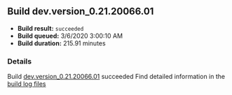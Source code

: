 ## Build dev.version_0.21.20066.01
- **Build result:** `succeeded`
- **Build queued:** 3/6/2020 3:00:10 AM
- **Build duration:** 215.91 minutes
### Details
Build [dev.version_0.21.20066.01](https://winappstudio.visualstudio.com/web/build.aspx?pcguid=a4ef43be-68ce-4195-a619-079b4d9834c2&builduri=vstfs%3a%2f%2f%2fBuild%2fBuild%2f33113) succeeded
Find detailed information in the [build log files]()
